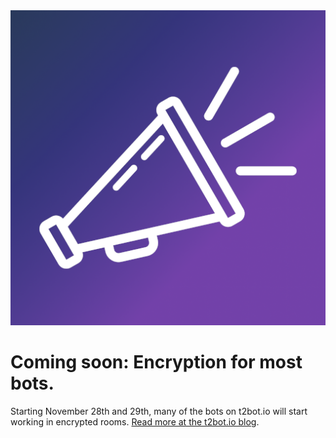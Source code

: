 <div class="banner promo">

<img src="/assets/img/promo/announcement.png" alt="announcement" />

<div class="promo-content">

<h1>Coming soon: Encryption for most bots.</h1>

<p>
Starting November 28th and 29th, many of the bots on t2bot.io will start working in encrypted rooms. <a href="/blog/2020/10/30/enabling-encryption-for-bots/">Read more at the t2bot.io blog</a>.
</p>

</div>

</div>
